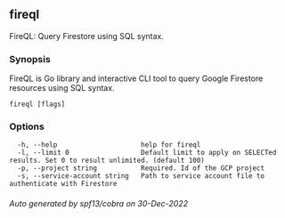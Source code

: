## fireql

FireQL: Query Firestore using SQL syntax.

### Synopsis

FireQL is Go library and interactive CLI tool to query Google Firestore resources using SQL syntax.

```
fireql [flags]
```

### Options

```
  -h, --help                     help for fireql
  -l, --limit 0                  Default limit to apply on SELECTed results. Set 0 to result unlimited. (default 100)
  -p, --project string           Required. Id of the GCP project
  -s, --service-account string   Path to service account file to authenticate with Firestore
```

###### Auto generated by spf13/cobra on 30-Dec-2022
